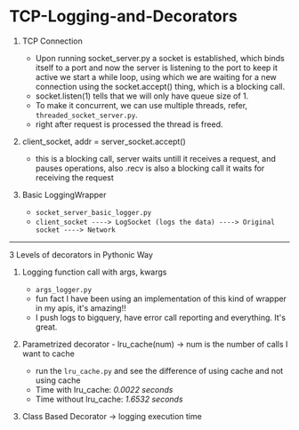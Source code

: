 # TCP-Logging-and-Decorators

1. TCP Connection
    - Upon running socket_server.py a socket is established, which binds itself to a port
    and now the server is listening to the port
    to keep it active we start a while loop, using which we are waiting for a new connection using the socket.accept() thing, which is a blocking call.
    - socket.listen(1) tells that we will only have queue size of 1.
    - To make it concurrent, we can use multiple threads, refer, `threaded_socket_server.py`.
    - right after request is processed the thread is freed.

2. client_socket, addr = server_socket.accept()
    - this is a blocking call, server waits untill it receives a request, and pauses operations, also .recv is also a blocking call it waits for receiving the request

3. Basic LoggingWrapper
    - `socket_server_basic_logger.py`
    - `client_socket ----> LogSocket (logs the data) ----> Original socket ----> Network`

---
3 Levels of decorators in Pythonic Way

1. Logging function call with args, kwargs
    - `args_logger.py`
    - fun fact I have been using an implementation of this kind of wrapper in my apis, it's amazing!!
    - I push logs to bigquery, have error call reporting and everything. It's great.

2. Parametrized decorator - lru_cache(num) -> num is the number of calls I want to cache
    - run the `lru_cache.py` and see the difference of using cache and not using cache
    - Time with lru_cache: *0.0022 seconds*
    - Time without lru_cache: *1.6532 seconds*
    
3. Class Based Decorator -> logging execution time